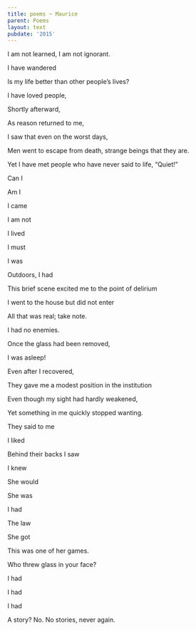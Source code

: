 ```yaml
---
title: poems ~ Maurice
parent: Poems
layout: text
pubdate: '2015'
---
```

I am not learned, I am not ignorant.

I have wandered

Is my life better than other people’s lives?

I have loved people,

Shortly afterward,

As reason returned to me,

I saw that even on the worst days,

Men went to escape from death, strange beings that they are.

Yet I have met people who have never said to life, “Quiet!”

Can I

Am I

I came

I am not

I lived

I must

I was

Outdoors, I had

This brief scene excited me to the point of delirium

I went to the house but did not enter

All that was real; take note.

I had no enemies.

Once the glass had been removed,

I was asleep!

Even after I recovered,

They gave me a modest position in the institution

Even though my sight had hardly weakened,

Yet something in me quickly stopped wanting.

They said to me

I liked

Behind their backs I saw

I knew

She would

She was

I had

The law

She got

This was one of her games.

Who threw glass in your face?

I had

I had

I had

A story? No. No stories, never again.
